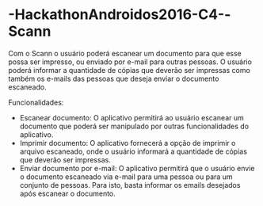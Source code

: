 # -HackathonAndroidos2016-C4--Scann

Com o Scann o usuário poderá escanear um documento para que esse possa ser impresso, ou enviado por e-mail para outras pessoas. O usuário poderá informar a quantidade de cópias que deverão ser impressas como também os e-mails das pessoas que deseja enviar o documento escaneado.

Funcionalidades:
* Escanear documento:
  O aplicativo permitirá ao usuário escanear um documento que poderá ser manipulado por outras funcionalidades do aplicativo.
* Imprimir documento:
  O aplicativo fornecerá a opção de imprimir o arquivo escaneado, onde o usuário informará a quantidade de cópias que deverão ser impressas.
* Enviar documento por e-mail:
  O aplicativo permitirá que o usuário envie o documento escaneado via e-mail para uma pessoa ou para um conjunto de pessoas. Para isto, basta informar os emails desejados após escanear o documento.
